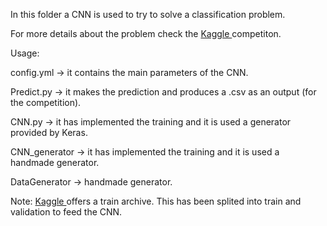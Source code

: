 In this folder a CNN is used to try to solve a classification problem.

For more details about the problem check the <a href="https://www.kaggle.com/c/plant-seedlings-classification">Kaggle </a> competiton.

Usage:

config.yml -> it contains the main parameters of the CNN.

Predict.py -> it makes the prediction and produces a .csv as an output (for the competition).

CNN.py -> it has implemented the training and it is used a generator provided by Keras.

CNN_generator -> it has implemented the training and it is used a handmade generator.

DataGenerator -> handmade generator.

Note:
<a href="https://www.kaggle.com/c/plant-seedlings-classification/data">Kaggle </a> offers a train archive. This has been splited into train and validation to feed the CNN.


